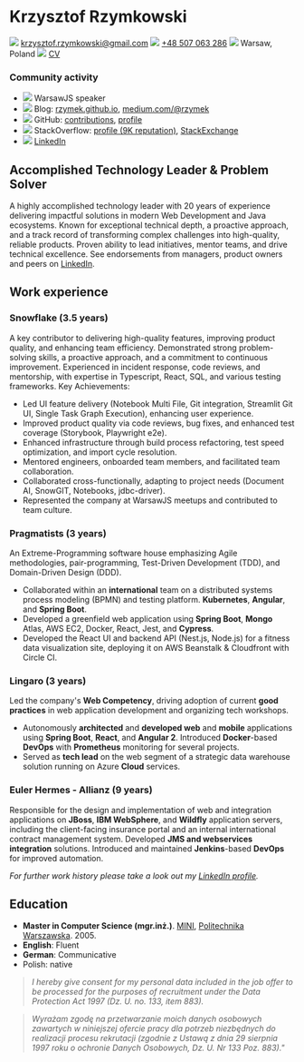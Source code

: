 # Krzysztof Rzymkowski
![](https://fonts.gstatic.com/s/i/materialiconsoutlined/email/v1/24px.svg)  [krzysztof.rzymkowski@gmail.com](mailto:krzysztof.rzymkowski@gmail.com)
![](https://fonts.gstatic.com/s/i/materialiconsoutlined/phone_android/v1/24px.svg) [+48 507 063 286](tel:+48507063286)
![](https://fonts.gstatic.com/s/i/materialiconsoutlined/map/v1/24px.svg) Warsaw, Poland
![](https://fonts.gstatic.com/s/i/materialiconsoutlined/contact_page/v1/24px.svg) [CV](https://gist.github.com/rzymek/571d5a54fe5f40515488)

### Community activity
<!--Icons from https://iconmonstr.com/ -->

* ![](https://rzymek.github.io/cv/iconmonstr-video-camera-7.svg) WarsawJS speaker
* ![](https://rzymek.github.io/cv/iconmonstr-blogger-3.svg) Blog: [rzymek.github.io](https://rzymek.github.io/), [medium.com/@rzymek](https://medium.com/@rzymek)
* ![](https://rzymek.github.io/cv/iconmonstr-github-3.svg) GitHub: [contributions](https://github.com/search?q=is%3Apr+author%3Arzymek), [profile](https://github.com/rzymek)
* ![](https://rzymek.github.io/cv/iconmonstr-stackoverflow-3.svg) StackOverflow: [profile (9K reputation)](https://stackoverflow.com/users/211205/rzymek), [StackExchange](https://stackexchange.com/users/73316/rzymek?tab=accounts)
* ![](https://rzymek.github.io/cv/iconmonstr-linkedin-3.svg) [LinkedIn](https://www.linkedin.com/in/krzysztof-rzymkowski/)

## Accomplished Technology Leader & Problem Solver

A highly accomplished technology leader with 20 years of experience delivering impactful solutions in modern Web Development and Java ecosystems. Known for exceptional technical depth, a proactive approach, and a track record of transforming complex challenges into high-quality, reliable products. Proven ability to lead initiatives, mentor teams, and drive technical excellence. See endorsements from managers, product owners and peers on [LinkedIn](https://www.linkedin.com/in/krzysztof-rzymkowski/details/recommendations/?detailScreenTabIndex=0).

## Work experience

### Snowflake (3.5 years)

A key contributor to delivering high-quality features, improving product quality, and enhancing team efficiency. Demonstrated strong problem-solving skills, a proactive approach, and a commitment to continuous improvement. Experienced in incident response, code reviews, and mentorship, with expertise in Typescript, React, SQL, and various testing frameworks.
Key Achievements:

- Led UI feature delivery (Notebook Multi File, Git integration, Streamlit Git UI, Single Task Graph Execution), enhancing user experience.
- Improved product quality via code reviews, bug fixes, and enhanced test coverage (Storybook, Playwright e2e).
- Enhanced infrastructure through build process refactoring, test speed optimization, and import cycle resolution.
- Mentored engineers, onboarded team members, and facilitated team collaboration.
- Collaborated cross-functionally, adapting to project needs (Document AI, SnowGIT, Notebooks, jdbc-driver).
- Represented the company at WarsawJS meetups and contributed to team culture.

### Pragmatists (3 years)

An Extreme-Programming software house emphasizing Agile methodologies, pair-programming, Test-Driven Development (TDD), and Domain-Driven Design (DDD).

- Collaborated within an **international** team on a distributed systems process modeling (BPMN) and testing platform. **Kubernetes**, **Angular**, and **Spring Boot**.
- Developed a greenfield web application using **Spring Boot**, **Mongo** Atlas, AWS EC2, Docker, React, Jest, and **Cypress**.
- Developed the React UI and backend API (Nest.js, Node.js) for a fitness data visualization site, deploying it on AWS Beanstalk & Cloudfront with Circle CI.

### Lingaro (3 years)
Led the company's **Web Competency**, driving adoption of current **good practices** in web application development and organizing tech workshops.

- Autonomously **architected** and **developed web** and **mobile** applications using **Spring Boot**, **React**, and **Angular 2**. Introduced **Docker**-based **DevOps** with **Prometheus** monitoring for several projects.
- Served as **tech lead** on the web segment of a strategic data warehouse solution running on Azure **Cloud** services.

### Euler Hermes - Allianz (9 years)
Responsible for the design and implementation of web and integration applications on **JBoss**, **IBM WebSphere**, and **Wildfly** application servers, including the client-facing insurance portal and an internal international contract management system. Developed **JMS and webservices integration** solutions. Introduced and maintained **Jenkins**-based **DevOps** for improved automation.

*For further work history please take a look out my [LinkedIn profile](ttps://www.linkedin.com/in/krzysztof-rzymkowski).*

## Education

* **Master in Computer Science (mgr.inż.)**. [MINI](https://mini.pw.edu.pl/), [Politechnika Warszawska](http://www.pw.edu.pl/). 2005.
* **English**: Fluent
* **German**: Communicative
* Polish: native

>*I hereby give consent for my personal data included in the job offer to be processed for the purposes of recruitment under the Data Protection Act 1997 (Dz. U. no. 133, item 883).*

>*Wyrażam zgodę na przetwarzanie moich danych osobowych zawartych w niniejszej ofercie pracy dla potrzeb niezbędnych do realizacji procesu rekrutacji (zgodnie z Ustawą z dnia 29 sierpnia 1997 roku o ochronie Danych Osobowych, Dz. U. Nr 133 Poz. 883)."*

